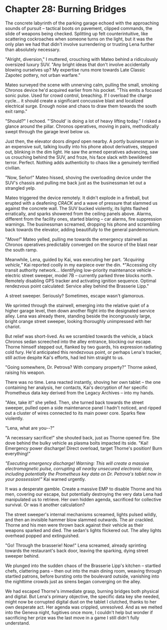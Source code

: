 # Chapter 28: Burning Bridges

The concrete labyrinth of the parking garage echoed with the approaching sounds of pursuit – tactical boots on pavement, clipped commands, the slide of weapons being checked. Splitting up felt counterintuitive, like scattering cockroaches when someone turns on the light, but it was the only plan we had that didn't involve surrendering or trusting Lena further than absolutely necessary.

"Alright, diversion," I muttered, crouching with Mateo behind a ridiculously oversized luxury SUV. "Any bright ideas that don't involve accidentally blowing ourselves up? My expertise runs more towards Late Classic Zapotec pottery, not urban warfare."

Mateo surveyed the scene with unnerving calm, pulling the small, smoking Chronos device he'd acquired earlier from his pocket. "This emits a focused sonic pulse. Used for crowd control, breaching. If I overload the charge cycle… it should create a significant concussive blast and localized electrical surge. Enough noise and chaos to draw them towards the south exit ramp."

"Should?" I echoed. "'Should' is doing a lot of heavy lifting today." I risked a glance around the pillar. Chronos operatives, moving in pairs, methodically swept through the garage level below us.

Just then, the elevator doors *dinged* open nearby. A portly businessman in an expensive suit, talking loudly into his phone about derivatives, stepped out, blinking in the dim light. He saw the armed operatives advancing, saw us crouching behind the SUV, and froze, his face slack with bewildered terror. Perfect. Nothing adds authenticity to chaos like a genuinely terrified civilian.

"Now, Señor!" Mateo hissed, shoving the overloading device under the SUV's chassis and pulling me back just as the businessman let out a strangled yelp.

Mateo triggered the device remotely. It didn't explode in a fireball, but erupted with a deafening *CRACK* and a wave of pressure that slammed us against the concrete wall. The SUV bucked violently, its lights flashed erratically, and sparks showered from the ceiling panels above. Alarms, different from the facility ones, started blaring – car alarms, fire suppression warnings. The businessman screamed, dropping his phone and scrambling back towards the elevator, adding beautifully to the general pandemonium.

"*Move!*" Mateo yelled, pulling me towards the emergency stairwell as Chronos operatives predictably converged on the source of the blast near the south ramp.

Meanwhile, Lena, guided by Kai, was executing her part. *"Acquiring vehicle,"* Kai reported coolly in my earpiece over the din. *"Accessing city transit authority network… Identifying low-priority maintenance vehicle – electric street sweeper, model 7B – currently parked three blocks north. Remotely disabling GPS tracker and activating ignition sequence. Optimal rendezvous point calculated: Service alley behind the Brasserie Lipp."

A street sweeper. Seriously? Sometimes, escape wasn't glamorous.

We sprinted through the stairwell, emerging into the relative quiet of a higher garage level, then down another flight into the designated service alley. Lena was already there, standing beside the incongruously large, bright orange street sweeper, looking thoroughly unimpressed with her chariot.

But relief was short-lived. As we scrambled towards the vehicle, a black Chronos sedan screeched into the alley entrance, blocking our escape. Thorne himself stepped out, flanked by two guards, his expression radiating cold fury. He'd anticipated this rendezvous point, or perhaps Lena's tracker, still active despite Kai's efforts, had led him straight to us.

"Going somewhere, Dr. Petrova? With company property?" Thorne asked, raising his weapon.

There was no time. Lena reacted instantly, shoving her own tablet – the one containing her analysis, her contacts, Kai's decryption of *her* specific Prometheus data key derived from the Legacy Archives – into my hands.

"Alex, take it!" she yelled. Then, she turned back towards the street sweeper, pulled open a side maintenance panel I hadn't noticed, and ripped out a cluster of wires connected to its main power core. Sparks flew violently.

"Lena, what are you--?"

"A necessary sacrifice!" she shouted back, just as Thorne opened fire. She dove behind the bulky vehicle as plasma bolts impacted its side. "Kai! Emergency power discharge! Direct overload, target Thorne's position! Burn everything!"

*"Executing emergency discharge! Warning: This will create a massive electromagnetic pulse, corrupting all nearby unsecured electronic data, including potentially the Prometheus key data on Dr. Petrova's tablet now in your possession!"* Kai warned urgently.

It was a desperate gamble. Create a massive EMP to disable Thorne and his men, covering our escape, but potentially destroying the very data Lena had manipulated us to retrieve. Her own hidden agenda, sacrificed for collective survival. Or was it another calculation?

The street sweeper's internal mechanisms screamed, lights pulsed wildly, and then an invisible hammer blow slammed outwards. The air crackled. Thorne and his men were thrown back against their vehicle as their weapons sparked and died. The sedan's lights flickered out. The alley lights overhead popped and extinguished.

"Go! Through the brasserie! Now!" Lena screamed, already sprinting towards the restaurant's back door, leaving the sparking, dying street sweeper behind.

We plunged into the sudden chaos of the Brasserie Lipp's kitchen – startled chefs, clattering pans – then out into the main dining room, weaving through startled patrons, before bursting onto the boulevard outside, vanishing into the nighttime crowds just as sirens began converging on the alley.

We had escaped Thorne's immediate grasp, burning bridges both physical and digital. But Lena's primary objective, the specific data key she needed, might now be corrupted digital dust on the tablet I clutched, thanks to her own desperate act. Her agenda was crippled, unresolved. And as we melted into the Geneva night, fugitives once more, I couldn't help but wonder if sacrificing her prize was the last move in a game I still didn't fully understand. 